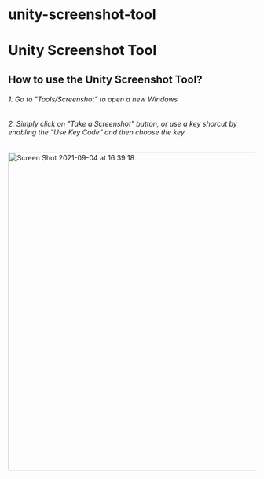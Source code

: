 # unity-screenshot-tool
# Unity Screenshot Tool

## How to use the Unity Screenshot Tool?
###### 1. Go to "Tools/Screenshot" to open a new Windows
###### 2. Simply click on "Take a Screenshot" button, or use a key shorcut by enabling the "Use Key Code" and then choose the key.
<img width="647" alt="Screen Shot 2021-09-04 at 16 39 18" src="https://user-images.githubusercontent.com/64248203/132100116-b2f7f982-22d4-4606-8068-7183bfa56951.png">
